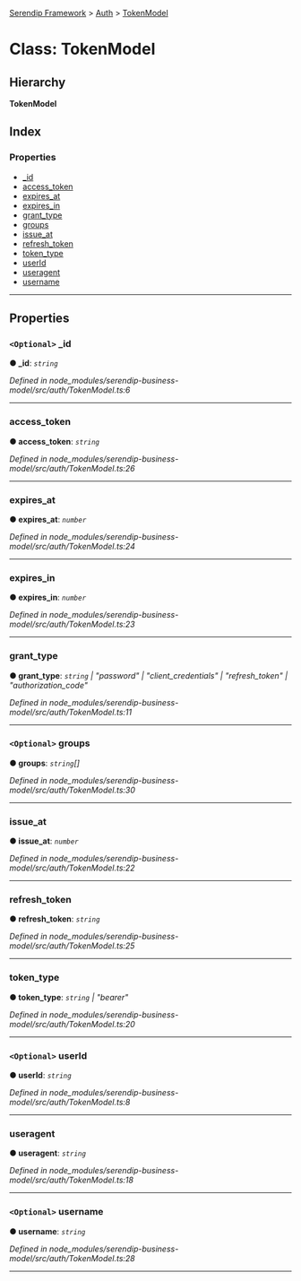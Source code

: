 [Serendip Framework](../README.md) > [Auth](../modules/auth.md) > [TokenModel](../classes/auth.tokenmodel.md)

# Class: TokenModel

## Hierarchy

**TokenModel**

## Index

### Properties

* [_id](auth.tokenmodel.md#_id)
* [access_token](auth.tokenmodel.md#access_token)
* [expires_at](auth.tokenmodel.md#expires_at)
* [expires_in](auth.tokenmodel.md#expires_in)
* [grant_type](auth.tokenmodel.md#grant_type)
* [groups](auth.tokenmodel.md#groups)
* [issue_at](auth.tokenmodel.md#issue_at)
* [refresh_token](auth.tokenmodel.md#refresh_token)
* [token_type](auth.tokenmodel.md#token_type)
* [userId](auth.tokenmodel.md#userid)
* [useragent](auth.tokenmodel.md#useragent)
* [username](auth.tokenmodel.md#username)

---

## Properties

<a id="_id"></a>

### `<Optional>` _id

**● _id**: *`string`*

*Defined in node_modules/serendip-business-model/src/auth/TokenModel.ts:6*

___
<a id="access_token"></a>

###  access_token

**● access_token**: *`string`*

*Defined in node_modules/serendip-business-model/src/auth/TokenModel.ts:26*

___
<a id="expires_at"></a>

###  expires_at

**● expires_at**: *`number`*

*Defined in node_modules/serendip-business-model/src/auth/TokenModel.ts:24*

___
<a id="expires_in"></a>

###  expires_in

**● expires_in**: *`number`*

*Defined in node_modules/serendip-business-model/src/auth/TokenModel.ts:23*

___
<a id="grant_type"></a>

###  grant_type

**● grant_type**: *`string` \| "password" \| "client_credentials" \| "refresh_token" \| "authorization_code"*

*Defined in node_modules/serendip-business-model/src/auth/TokenModel.ts:11*

___
<a id="groups"></a>

### `<Optional>` groups

**● groups**: *`string`[]*

*Defined in node_modules/serendip-business-model/src/auth/TokenModel.ts:30*

___
<a id="issue_at"></a>

###  issue_at

**● issue_at**: *`number`*

*Defined in node_modules/serendip-business-model/src/auth/TokenModel.ts:22*

___
<a id="refresh_token"></a>

###  refresh_token

**● refresh_token**: *`string`*

*Defined in node_modules/serendip-business-model/src/auth/TokenModel.ts:25*

___
<a id="token_type"></a>

###  token_type

**● token_type**: *`string` \| "bearer"*

*Defined in node_modules/serendip-business-model/src/auth/TokenModel.ts:20*

___
<a id="userid"></a>

### `<Optional>` userId

**● userId**: *`string`*

*Defined in node_modules/serendip-business-model/src/auth/TokenModel.ts:8*

___
<a id="useragent"></a>

###  useragent

**● useragent**: *`string`*

*Defined in node_modules/serendip-business-model/src/auth/TokenModel.ts:18*

___
<a id="username"></a>

### `<Optional>` username

**● username**: *`string`*

*Defined in node_modules/serendip-business-model/src/auth/TokenModel.ts:28*

___

